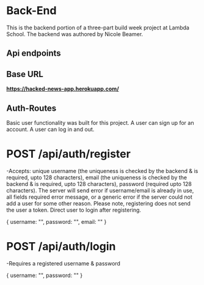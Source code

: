 # Back-End

This is the backend portion of a three-part build week project at Lambda School. The backend was authored by Nicole Beamer.

## Api endpoints

## Base URL 

**https://hacked-news-app.herokuapp.com/**

## Auth-Routes

Basic user functionality was built for this project. A user can sign up for an account. A user can log in and out.

# POST /api/auth/register

-Accepts: unique username (the uniqueness is checked by the backend & is required, upto 128 characters), email (the uniqueness is checked by the backend & is required, upto 128 characters), password (required upto 128 characters). The server will send error if username/email is already in use, all fields required error message, or a generic error if the server could not add a user for some other reason. Please note, registering does not send the user a token. Direct user to login after registering.

{
username: "",
password: "",
email: ""
}

# POST /api/auth/login

-Requires a registered username & password

{
username: "",
password: ""
}